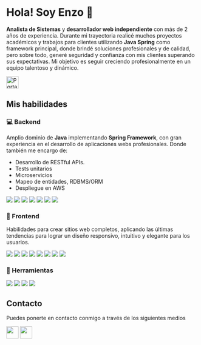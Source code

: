 # Hola! Soy Enzo 👋

**Analista de Sistemas** y **desarrollador web independiente** con más de 2 años de experiencia. Durante mi trayectoria realicé muchos proyectos académicos y trabajos para clientes utilizando **Java Spring** como framework principal, donde brindé soluciones profesionales y de calidad, pero sobre todo, generé seguridad y confianza con mis clientes superando sus expectativas.
Mi objetivo es seguir creciendo profesionalmente en un equipo talentoso y dinámico.

[<img src="https://img.shields.io/badge/portafolio%20personal-0A66C2?style=for-the-badge&logo=github&logoColor=white" style="height: 2rem;" alt="Portafolio personal"/>](https://enzogsierra.github.io/)

## Mis habilidades

### 💻 Backend

Amplio dominio de **Java** implementando **Spring Framework**, con gran experiencia en el desarrollo de aplicaciones webs profesionales. Donde también me encargo de:

- Desarrollo de RESTful APIs.
- Tests unitarios
- Microservicios
- Mapeo de entidades, RDBMS/ORM
- Despliegue en AWS

![](https://img.shields.io/badge/Java-444?style=for-the-badge&logo=java) ![](https://img.shields.io/badge/Spring_Framework-444?style=for-the-badge&logo=spring) ![](https://img.shields.io/badge/MySQL-444?style=for-the-badge&logo=mysql&logoColor=white) ![](https://img.shields.io/badge/JPA/Hibernate-444?style=for-the-badge&logo=hibernate) ![](https://img.shields.io/badge/JUnit5-444?style=for-the-badge&logo=junit5) ![](https://img.shields.io/badge/Security/OAuth2-444?style=for-the-badge&logo=springsecurity) ![](https://img.shields.io/badge/Maven-444?style=for-the-badge&logo=apachemaven)

### 🎨 Frontend

Habilidades para crear sitios web completos, aplicando las últimas tendencias para lograr un diseño responsivo, intuitivo y elegante para los usuarios.

![](https://img.shields.io/badge/HTML-444?style=for-the-badge&logo=html5) ![](https://img.shields.io/badge/Thymeleaf-444?style=for-the-badge&logo=thymeleaf) ![](https://img.shields.io/badge/JavaScript-444?style=for-the-badge&logo=javascript) ![](https://img.shields.io/badge/JQuery-444?style=for-the-badge&logo=jquery) ![](https://img.shields.io/badge/Bootstrap-444?style=for-the-badge&logo=bootstrap) ![](https://img.shields.io/badge/CSS-444?style=for-the-badge&logo=css3) ![](https://img.shields.io/badge/SASS-444?style=for-the-badge&logo=sass) ![](https://img.shields.io/badge/React-444?style=for-the-badge&logo=react)

### 🔨 Herramientas

![](https://img.shields.io/badge/Git-444?style=for-the-badge&logo=git) ![](https://img.shields.io/badge/AWS-444?style=for-the-badge&logo=amazonaws) ![](https://img.shields.io/badge/Node.js-444?style=for-the-badge&logo=nodedotjs) ![](https://img.shields.io/badge/Electron.js-444?style=for-the-badge&logo=electron&logoColor=white)

## Contacto

Puedes ponerte en contacto conmigo a través de los siguientes medios

[<img src="https://img.shields.io/badge/LinkedIn-0A66C2?style=for-the-badge&logo=linkedin&logoColor=white" style="height: 2rem;"/>](https://www.linkedin.com/in/enzogsierra/) [<img src="https://img.shields.io/badge/Gmail-EA4335?style=for-the-badge&logo=gmail&logoColor=white" style="height: 2rem;"/>](mailto:enzogsierra@gmail.com)
